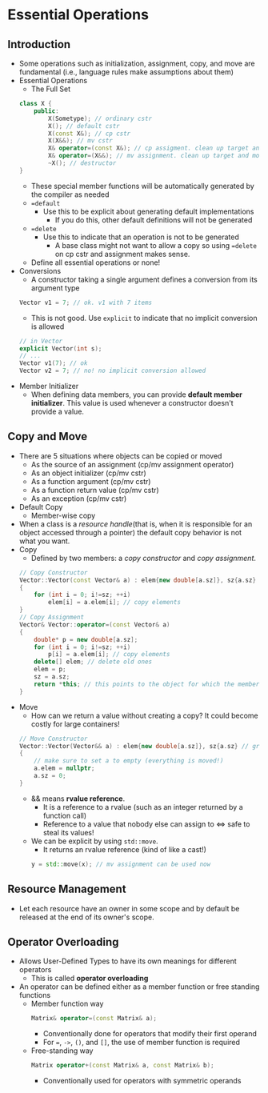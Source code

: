 # Essential Operations

## Introduction
- Some operations such as initialization, assignment, copy, and move are fundamental (i.e., language rules make assumptions about them)
- Essential Operations
    - The Full Set
    ```cpp
    class X {
        public:
            X(Sometype); // ordinary cstr
            X(); // default cstr
            X(const X&); // cp cstr
            X(X&&); // mv cstr
            X& operator=(const X&); // cp assigment. clean up target and copy
            X& operator=(X&&); // mv assignment. clean up target and move
            ~X(); // destructor
    }
    ```
    - These special member functions will be automatically generated by the compiler as needed
    - `=default`
        - Use this to be explicit about generating default implementations
            - If you do this, other default definitions will not be generated
    - `=delete`
        - Use this to indicate that an operation is not to be generated
            - A base class might not want to allow a copy so using `=delete` on cp cstr and assignment makes sense.
    - Define all essential operations or none!
- Conversions
    - A constructor taking a single argument defines a conversion from its argument type
    ```cpp
    Vector v1 = 7; // ok. v1 with 7 items
    ```
    - This is not good. Use `explicit` to indicate that no implicit conversion is allowed
    ```cpp
    // in Vector 
    explicit Vector(int s);
    // ...
    Vector v1(7); // ok
    Vector v2 = 7; // no! no implicit conversion allowed
    ```
- Member Initializer
    - When defining data members, you can provide __default member initializer__. This value is used whenever a constructor doesn't provide a value.

## Copy and Move
- There are 5 situations where objects can be copied or moved
    - As the source of an assignment (cp/mv assignment operator)
    - As an object initializer (cp/mv cstr)
    - As a function argument (cp/mv cstr)
    - As a function return value (cp/mv cstr)
    - As an exception (cp/mv cstr)
- Default Copy
    - Member-wise copy
- When a class is a _resource handle_(that is, when it is responsible for an object accessed through a pointer) the default copy behavior is not what you want.
- Copy
    - Defined by two members: a _copy constructor_ and _copy assignment_.
    ```cpp
    // Copy Constructor
    Vector::Vector(const Vector& a) : elem{new double[a.sz]}, sz{a.sz}
    {
        for (int i = 0; i!=sz; ++i)
            elem[i] = a.elem[i]; // copy elements
    }
    // Copy Assignment
    Vector& Vector::operator=(const Vector& a) 
    {
        double* p = new double[a.sz];
        for (int i = 0; i!=sz; ++i)
            p[i] = a.elem[i]; // copy elements
        delete[] elem; // delete old ones
        elem = p;
        sz = a.sz;
        return *this; // this points to the object for which the member function is called
    }
    ```
- Move
    - How can we return a value without creating a copy? It could become costly for large containers!
    ```cpp
    // Move Constructor
    Vector::Vector(Vector&& a) : elem{new double[a.sz]}, sz{a.sz} // grab everything from a
    {
        // make sure to set a to empty (everything is moved!)
        a.elem = nullptr;
        a.sz = 0;
    }
    ```
    - && means __rvalue reference__.
        - It is a reference to a rvalue (such as an integer returned by a function call)
        - Reference to a value that nobody else can assign to <=> safe to steal its values!
    - We can be explicit by using `std::move`. 
        - It returns an rvalue reference (kind of like a cast!)
        ```cpp
        y = std::move(x); // mv assignment can be used now
        ```

## Resource Management
- Let each resource have an owner in some scope and by default be released at the end of its owner's scope.

## Operator Overloading
- Allows User-Defined Types to have its own meanings for different operators
    - This is called __operator overloading__
- An operator can be defined either as a member function or free standing functions
    - Member function way
        ```cpp
        Matrix& operator=(const Matrix& a);
        ```
        - Conventionally done for operators that modify their first operand
        - For `=`, `->`, `()`, and `[]`, the use of member function is required 
    - Free-standing way
        ```cpp
        Matrix operator+(const Matrix& a, const Matrix& b);
        ```
        - Conventionally used for operators with symmetric operands